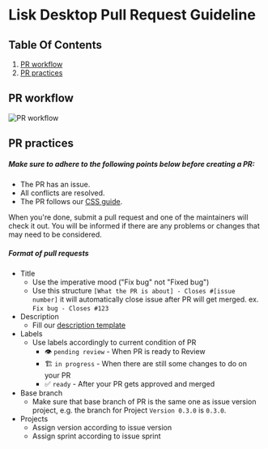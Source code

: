 # Lisk Desktop Pull Request Guideline

## Table Of Contents

1. [PR workflow](#pr-workflow)
2. [PR practices](#pr-practices)

## PR workflow

![PR workflow](./assets/PR-workflow.png?raw=true 'PR workflow')

## PR practices

##### Make sure to adhere to the following points below before creating a PR:

- The PR has an issue.
- All conflicts are resolved.
- The PR follows our [CSS guide](/docs/CSS_GUIDE.md).

When you're done, submit a pull request and one of the maintainers will check it out. You will be informed if there are any problems or changes that may need to be considered.

##### Format of pull requests

- Title
  - Use the imperative mood ("Fix bug" not "Fixed bug")
  - Use this structure `[What the PR is about] - Closes #[issue number]` it will automatically close issue after PR will get merged.
    ex. `Fix bug - Closes #123`
- Description
  - Fill our [description template](/.github/pull_request_template.md)
- Labels
  - Use labels accordingly to current condition of PR
    - :eye: `pending review` - When PR is ready to Review
    - :building_construction: `in progress` - When there are still some changes to do on your PR
    - :white_check_mark: `ready` - After your PR gets approved and merged
- Base branch
  - Make sure that base branch of PR is the same one as issue version project, e.g. the branch for Project `Version 0.3.0` is `0.3.0`.
- Projects
  - Assign version according to issue version
  - Assign sprint according to issue sprint

